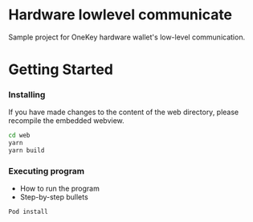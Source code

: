 # Hardware lowlevel communicate

Sample project for OneKey hardware wallet's low-level communication.

# Getting Started

### Installing

If you have made changes to the content of the web directory, please recompile the embedded webview.

```bash
cd web
yarn
yarn build
```

### Executing program

* How to run the program
* Step-by-step bullets
```
Pod install
```

